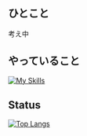 ## ひとこと
考え中

## やっていること
[![My Skills](https://skillicons.dev/icons?i=py,js,html,css,php,aws,cloudflare)](https://skillicons.dev)

## Status
[![Top Langs](https://github-readme-stats.vercel.app/api/top-langs/?username=tanaharu0314&layout=compact)](https://github.com/anuraghazra/github-readme-stats)



